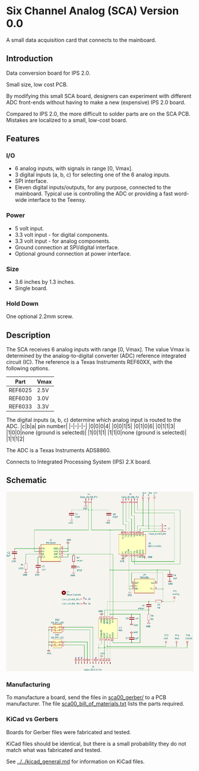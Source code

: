 # Six Channel Analog (SCA) Version 0.0

A small data acquisition card that connects to the mainboard.

## Introduction

Data conversion board for IPS 2.0.

Small size, low cost PCB.

By modifying this small SCA board, designers can experiment with different ADC front-ends without having to make a new (expensive) IPS 2.0 board.

Compared to IPS 2.0, the more difficult to solder parts are on the SCA PCB. Mistakes are localized to a small, low-cost board.

## Features

### I/O
* 6 analog inputs, with signals in range [0, Vmax].
* 3 digital inputs (a, b, c) for selecting one of the 6 analog inputs.
* SPI interface.
* Eleven digital inputs/outputs, for any purpose, connected to the mainboard. Typical use is controlling the ADC or providing a fast word-wide interface to the Teensy.

### Power
* 5 volt input.
* 3.3 volt input - for digital components.
* 3.3 volt input - for analog components.
* Ground connection at SPI/digital interface.
* Optional ground connection at power interface.

### Size
* 3.6 inches by 1.3 inches.
* Single board.

### Hold Down
One optional 2.2mm screw.

## Description
The SCA receives 6 analog inputs with range [0, Vmax]. The value Vmax is determined by the analog-to-digital converter (ADC) reference integrated circuit (IC). The reference is a Texas Instruments REF60XX, with the following options.

| Part | Vmax |
| - | - |
| REF6025 | 2.5V
| REF6030 | 3.0V
| REF6033 | 3.3V

The digital inputs (a, b, c) determine which analog input is routed to the ADC.
|c|b|a| pin number|
|-|-|-|-|
|0|0|0|4|
|0|0|1|5|
|0|1|0|6|
|0|1|1|3|
|1|0|0|none (ground is selected)|
|1|0|1|1|
|1|1|0|none (ground is selected)|
|1|1|1|2|

The ADC is a Texas Instruments ADS8860.

Connects to Integrated Processing System (IPS) 2.X board.

## Schematic
![sca00_schematic](sca00_schematic.png)

### Manufacturing

To manufacture a board, send the files in [sca00_gerber/](sca00_gerber/) to a PCB manufacturer. The file [sca00_bill_of_materials.txt](sca00_bill_of_materials.txt) lists the parts required.

### KiCad vs Gerbers

Boards for Gerber files were fabricated and tested.

KiCad files should be identical, but there is a small probability they do not match what was fabricated and tested.

See [../../kicad_general.md](../../kicad_general.md) for information on KiCad files.